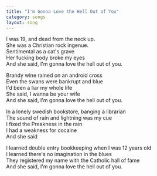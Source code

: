 ```yaml
---
title: "I'm Gonna Love the Hell Out of You"
category: songs
layout: song
---
```


I was 19, and dead from the neck up.  
She was a Christian rock ingenue.  
Sentimental as a cat's grave  
Her fucking body broke my eyes  
And she said, I'm gonna love the hell out of you.

Brandy wine rained on an android cross  
Even the swans were bankrupt and blue  
I'd been a liar my whole life  
She said, I wanna be your wife  
And she said, I'm gonna love the hell out of you.

In a lonely swedish bookstore, banging a librarian  
The sound of rain and lightning was my cue  
I fixed the Preakness in the rain  
I had a weakness for cocaine  
And she said

I learned double entry bookkeeping when I was 12 years old  
I learned there's no imagination in the blues  
They registered my name with the Catholic hall of fame  
And she said, I'm gonna love the hell out of you.

